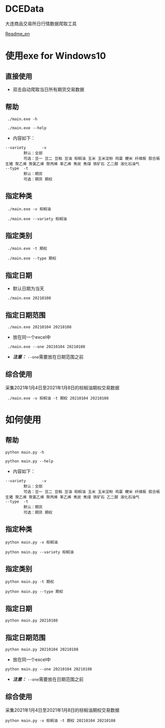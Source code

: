 # DCEData
大连商品交易所日行情数据爬取工具

[Readme_en](README_en.md)

# 使用exe for Windows10
## 直接使用
- 双击自动爬取当日所有期货交易数据 
## 帮助
```shell script
 ./main.exe -h
```
```shell script
 ./main.exe --help
```
- 内容如下：
```shell script
--variety       -v
        默认：全部
        可选：豆一 豆二 豆粕 豆油 棕榈油 玉米 玉米淀粉 鸡蛋 粳米 纤维板 胶合板 生猪 聚乙烯 聚氯乙烯 聚丙烯 苯乙烯 焦炭 焦煤 铁矿石 乙二醇 液化石油气
--type  -t
        默认：期货
        可选：期货 期权
```
## 指定种类
```shell script
 ./main.exe -v 棕榈油
```
```shell script
 ./main.exe --variety 棕榈油
```
## 指定类别
```shell script
 ./main.exe -t 期权
```
```shell script
 ./main.exe --type 期权
```
## 指定日期
- 默认日期为当天
```shell script
 ./main.exe 20210108
```
## 指定日期范围
```shell script
 ./main.exe 20210104 20210108
```
- 放在同一个excel中
```shell script
 ./main.exe --one 20210104 20210108
```
- ***注意：*** `--one`需要放在日期范围之前
## 综合使用
采集2021年1月4日至2021年1月8日的棕榈油期权交易数据
```shell script
 ./main.exe -v 棕榈油 -t 期权 20210104 20210108
```


# 如何使用
## 帮助
```shell script
python main.py -h
```
```shell script
python main.py --help
```
- 内容如下：
```shell script
--variety       -v
        默认：全部
        可选：豆一 豆二 豆粕 豆油 棕榈油 玉米 玉米淀粉 鸡蛋 粳米 纤维板 胶合板 生猪 聚乙烯 聚氯乙烯 聚丙烯 苯乙烯 焦炭 焦煤 铁矿石 乙二醇 液化石油气
--type  -t
        默认：期货
        可选：期货 期权
```
## 指定种类
```shell script
python main.py -v 棕榈油
```
```shell script
python main.py --variety 棕榈油
```
## 指定类别
```shell script
python main.py -t 期权
```
```shell script
python main.py --type 期权
```
## 指定日期
```shell script
python main.py 20210108
```
## 指定日期范围
```shell script
python main.py 20210104 20210108
```
- 放在同一个excel中
```shell script
python main.py --one 20210104 20210108
```
- ***注意：*** `--one`需要放在日期范围之前
## 综合使用
采集2021年1月4日至2021年1月8日的棕榈油期权交易数据
```shell script
python main.py -v 棕榈油 -t 期权 20210104 20210108
```

